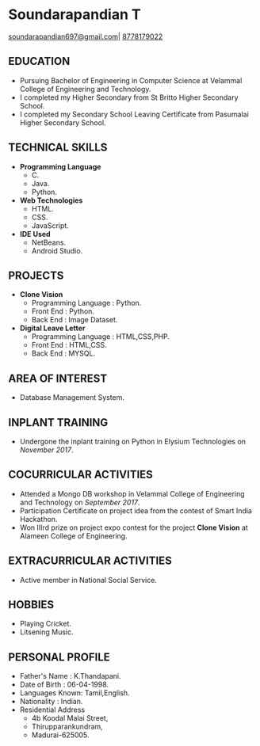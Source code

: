 # Soundarapandian T 
[soundarapandian697@gmail.com](mailto:soundarapandian697@gmail.com)|
[8778179022](tel:8778179022)

## EDUCATION
- Pursuing Bachelor of Engineering in Computer Science  at Velammal College of Engineering and Technology.
- I completed my Higher Secondary  from St Britto Higher Secondary School. 
- I completed my Secondary School Leaving Certificate from Pasumalai Higher Secondary School.

## TECHNICAL SKILLS
   - **Programming Language**
       - C.
       - Java.
       - Python.
   - **Web Technologies**
       - HTML.
       - CSS.
       - JavaScript.
   - **IDE Used**
       - NetBeans.
       - Android Studio.
       
## PROJECTS
   - **Clone Vision**
     - Programming Language : Python.
     - Front End : Python.
     - Back  End : Image Dataset.
   - **Digital Leave Letter**
     - Programming Language : HTML,CSS,PHP.
     - Front End : HTML,CSS.
     - Back  End : MYSQL.
     
## AREA OF INTEREST
   - Database Management System.
     
## INPLANT TRAINING
   - Undergone the inplant training on Python in Elysium Technologies on *November 2017*.
        
## COCURRICULAR ACTIVITIES
   - Attended a Mongo DB workshop in Velammal College of Engineering and Technology on *September 2017*.
   - Participation Certificate on project idea from the contest of Smart India Hackathon.
   - Won IIIrd prize on project expo contest for the project **Clone Vision** at Alameen College of Engineering.
     
## EXTRACURRICULAR ACTIVITIES
   - Active member in National Social Service.
## HOBBIES
   - Playing Cricket.
   - Litsening Music.
## PERSONAL PROFILE
   - Father's Name  : K.Thandapani.
   - Date of Birth  : 06-04-1998.
   - Languages Known: Tamil,English.
   - Nationality    : Indian.
   - Residential Address
      - 4b Koodal Malai Street,
      - Thirupparankundram,
      - Madurai-625005.
           
